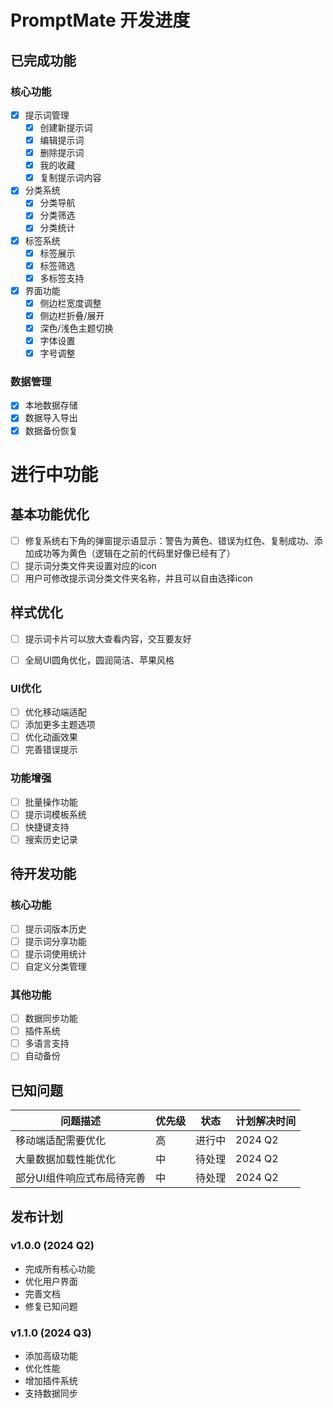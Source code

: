 # PromptMate 开发进度

## 已完成功能

### 核心功能
- [x] 提示词管理
  - [x] 创建新提示词
  - [x] 编辑提示词
  - [x] 删除提示词
  - [x] 我的收藏
  - [x] 复制提示词内容
  
- [x] 分类系统
  - [x] 分类导航
  - [x] 分类筛选
  - [x] 分类统计
  
- [x] 标签系统
  - [x] 标签展示
  - [x] 标签筛选
  - [x] 多标签支持

- [x] 界面功能
  - [x] 侧边栏宽度调整
  - [x] 侧边栏折叠/展开
  - [x] 深色/浅色主题切换
  - [x] 字体设置
  - [x] 字号调整

### 数据管理
- [x] 本地数据存储
- [x] 数据导入导出
- [x] 数据备份恢复

# 进行中功能

## 基本功能优化
- [ ] 修复系统右下角的弹窗提示语显示：警告为黄色、错误为红色、复制成功、添加成功等为黄色（逻辑在之前的代码里好像已经有了）
- [ ] 提示词分类文件夹设置对应的icon
- [ ] 用户可修改提示词分类文件夹名称，并且可以自由选择icon

## 样式优化
- [ ] 提示词卡片可以放大查看内容，交互要友好
- [ ] 全局UI圆角优化，圆润简洁、苹果风格


### UI优化
- [ ] 优化移动端适配
- [ ] 添加更多主题选项
- [ ] 优化动画效果
- [ ] 完善错误提示

### 功能增强
- [ ] 批量操作功能
- [ ] 提示词模板系统
- [ ] 快捷键支持
- [ ] 搜索历史记录

## 待开发功能

### 核心功能
- [ ] 提示词版本历史
- [ ] 提示词分享功能
- [ ] 提示词使用统计
- [ ] 自定义分类管理

### 其他功能
- [ ] 数据同步功能
- [ ] 插件系统
- [ ] 多语言支持
- [ ] 自动备份

## 已知问题

| 问题描述 | 优先级 | 状态 | 计划解决时间 |
|---------|-------|------|------------|
| 移动端适配需要优化 | 高 | 进行中 | 2024 Q2 |
| 大量数据加载性能优化 | 中 | 待处理 | 2024 Q2 |
| 部分UI组件响应式布局待完善 | 中 | 待处理 | 2024 Q2 |

## 发布计划

### v1.0.0 (2024 Q2)
- 完成所有核心功能
- 优化用户界面
- 完善文档
- 修复已知问题

### v1.1.0 (2024 Q3)
- 添加高级功能
- 优化性能
- 增加插件系统
- 支持数据同步 